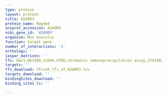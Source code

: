 ```yaml
---
type: protein
layout: protein
title: A2A9R3
protein_name: Mageb4
uniprot_accession: A2A9R3
ncbi_gene_id: '434903'
organism: Mus musculus
function: target gene
number_of_interactions: '1'
orthologs: ''
jaspar_matrices: ''
tfs: Dmc1,Q61880,13404,GTRD,chromatin immunoprecipitation assay,27924024%5Buid%5D,No
targets: ''
tfs_download: TFLink_tfs_of_A2A9R3.tsv
targets_download: ''
bindingSites_download: ''
binding_sites_ls: ''

---
```

